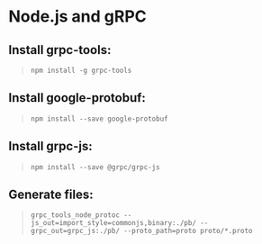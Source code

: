 # Node.js and gRPC

## Install grpc-tools:

> `npm install -g grpc-tools`

## Install google-protobuf:

> `npm install --save google-protobuf`

## Install grpc-js:

> `npm install --save @grpc/grpc-js`

## Generate files:

> `grpc_tools_node_protoc --js_out=import_style=commonjs,binary:./pb/ --grpc_out=grpc_js:./pb/ --proto_path=proto proto/*.proto`

